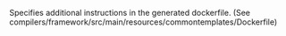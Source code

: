 Specifies additional instructions in the generated dockerfile. (See compilers/framework/src/main/resources/commontemplates/Dockerfile)
